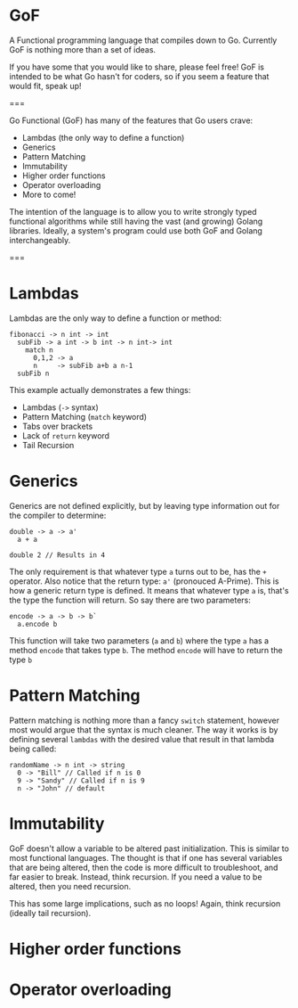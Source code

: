 GoF
===

A Functional programming language that compiles down to Go.  Currently GoF is nothing more than a set of ideas.  

If you have some that you would like to share, please feel free!  GoF is intended to be what Go hasn't for coders, so if you seem a feature that would fit, speak up!

===

Go Functional (GoF) has many of the features that Go users crave:
+ Lambdas (the only way to define a function)
+ Generics
+ Pattern Matching
+ Immutability
+ Higher order functions
+ Operator overloading
+ More to come!

The intention of the language is to allow you to write strongly typed functional algorithms while still having the vast (and growing) Golang libraries.  Ideally, a system's program could use both GoF and Golang interchangeably.

===

Lambdas
=======

Lambdas are the only way to define a function or method:

```
fibonacci -> n int -> int
  subFib -> a int -> b int -> n int-> int
    match n
      0,1,2 -> a
      n     -> subFib a+b a n-1
  subFib n
```  

  This example actually demonstrates a few things:
  + Lambdas (`->` syntax)
  + Pattern Matching (`match` keyword)
  + Tabs over brackets
  + Lack of `return` keyword
  + Tail Recursion
   
  
Generics
========

Generics are not defined explicitly, but by leaving type information out for the compiler to determine:

```
double -> a -> a'
  a + a
  
double 2 // Results in 4
```

The only requirement is that whatever type `a` turns out to be, has the `+` operator. Also notice that the return type: `a'` (pronouced A-Prime). This is how a generic return type is defined.  It means that whatever type `a` is, that's the type the function will return.  So say there are two parameters:

```
encode -> a -> b -> b`
  a.encode b
```  

This function will take two parameters (`a` and `b`) where the type `a` has a method `encode` that takes type `b`.  The method `encode` will have to return the type `b`

Pattern Matching
================

Pattern matching is nothing more than a fancy `switch` statement, however most would argue that the syntax is much cleaner.  The way it works is by defining several `lambdas` with the desired value that result in that lambda being called:

```
randomName -> n int -> string
  0 -> "Bill" // Called if n is 0
  9 -> "Sandy" // Called if n is 9
  n -> "John" // default
```

Immutability
============

GoF doesn't allow a variable to be altered past initialization.  This is similar to most functional languages.  The thought is that if one has several variables that are being altered, then the code is more difficult to troubleshoot, and far easier to break.  Instead, think recursion.  If you need a value to be altered, then you need recursion.

This has some large implications, such as no loops! Again, think recursion (ideally tail recursion).


Higher order functions
======================

Operator overloading
====================
